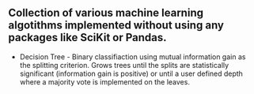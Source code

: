 ## Collection of various machine learning algotithms implemented without using any packages like SciKit or Pandas. 

- Decision Tree - Binary classifiaction using mutual information gain as the splitting criterion. Grows trees until the splits are      statistically significant (information gain is positive) or until a user defined depth where a majority vote is implemented on the leaves.  
